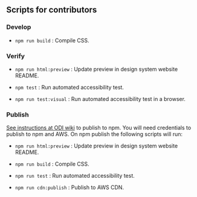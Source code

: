 
## Scripts for contributors

### Develop

- `npm run build`  :  Compile CSS. 

### Verify

- `npm run html:preview`  :  Update preview in design system website README.

- `npm test` : Run automated accessibility test.

- `npm run test:visual` : Run automated accessibility test in a browser.


###  Publish 

[See instructions at ODI wiki](https://github.com/cagov/odi-engineering/wiki/How-to-publish-a-package-to-npm) to publish to npm. You will need credentials to publish to npm and AWS. On npm publish the following scripts will run:

- `npm run html:preview`  :  Update preview in design system website README.

- `npm run build`  :  Compile CSS.

- `npm run test` : Run automated accessibility test.

- `npm run cdn:publish` : Publish to AWS CDN.

